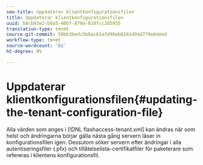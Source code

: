 ```yaml
---
seo-title: Uppdaterar klientkonfigurationsfilen
title: Uppdaterar klientkonfigurationsfilen
uuid: b6cb43e2-b9a5-40bf-879a-010fcc3d5935
translation-type: tm+mt
source-git-commit: 58bb3bedc5b0ac63afd96eb6101d9ad779e6deed
workflow-type: tm+mt
source-wordcount: '62'
ht-degree: 0%

---
```



# Uppdaterar klientkonfigurationsfilen{#updating-the-tenant-configuration-file}

Alla värden som anges i [!DNL flashaccess-tenant.xml] kan ändras när som helst och ändringarna börjar gälla nästa gång servern läser in konfigurationsfilen igen. Dessutom söker servern efter ändringar i alla autentiseringsfiler (.pfx) och tillåtelselista-certifikatfiler för paketerare som refereras i klientens konfigurationsfil.
